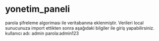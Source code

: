 # yonetim_paneli

parola şifreleme algoriması ile veritabanına eklenmiştir. Verileri local sunucunuza import ettikten sonra aşağıdaki bilgiler ile giriş yapabilirsiniz.
kullanıcı adı: admin
parola:admin123
